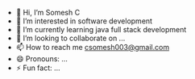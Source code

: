 - 👋 Hi, I’m Somesh C
- 👀 I’m interested in software development
- 🌱 I’m currently learning java full stack development
- 💞️ I’m looking to collaborate on ...
- 📫 How to reach me csomesh003@gmail.com
- 😄 Pronouns: ...
- ⚡ Fun fact: ...

<!---
Somesh-C/Somesh-C is a ✨ special ✨ repository because its `README.md` (this file) appears on your GitHub profile.
You can click the Preview link to take a look at your changes.
--->
